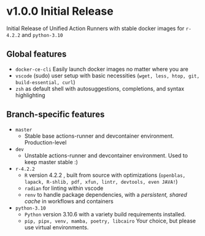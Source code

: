 # v1.0.0 Initial Release

Initial Release of Unified Action Runners with stable docker images for `r-4.2.2` and `python-3.10`

## Global features
- `docker-ce-cli` Easily launch docker images no matter where you are
- `vscode` (sudo) user setup with basic necessities (`wget, less, htop, git, build-essential, curl`)
- `zsh` as default shell with autosuggestions, completions, and syntax highlighting

## Branch-specific features
- `master`
  - Stable base actions-runner and devcontainer environment. Production-level
- `dev`
  - Unstable actions-runner and devcontainer environment. Used to keep master stable :)
- `r-4.2.2`
  - `R` version 4.2.2 , built from source with optimizations (`openblas, lapack, R-shlib, pdf, xfun, lintr, devtools, even JAVA!`)
  - `radian` for linting within vscode
  - `renv` to handle package dependencies, with a *persistent, shared cache* in workflows and containers
- `python-3.10`
  - `Python` version 3.10.6 with a variety build requirements installed.
  - `pip, pipx, venv, mamba, poetry, libcairo` Your choice, but please use virtual environments.